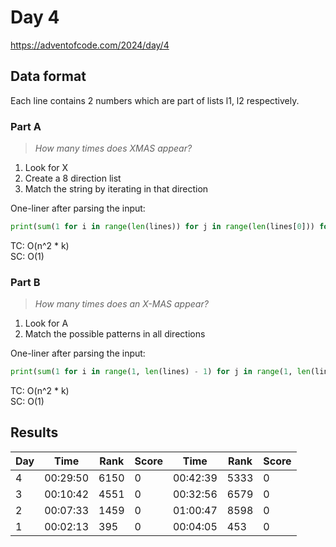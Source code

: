 # Day 4

https://adventofcode.com/2024/day/4

## Data format

Each line contains 2 numbers which are part of lists l1, l2 respectively.

### Part A

> _How many times does XMAS appear?_

1. Look for X
2. Create a 8 direction list
3. Match the string by iterating in that direction

One-liner after parsing the input:

```python
print(sum(1 for i in range(len(lines)) for j in range(len(lines[0])) for mi, mj in [(1, 0), (-1, 0), (0, 1), (0, -1), (1, -1), (1, 1), (-1, 1), (-1, -1)] if all(0 <= i + mi * k < len(lines) and 0 <= j + mj * k < len(lines[0]) and lines[i + mi * k][j + mj * k] == "XMAS"[k] for k in range(len("XMAS")))))
```

TC: O(n^2 \* k)\
SC: O(1)

### Part B

> _How many times does an X-MAS appear?_

1. Look for A
2. Match the possible patterns in all directions

One-liner after parsing the input:

```python
print(sum(1 for i in range(1, len(lines) - 1) for j in range(1, len(lines[0]) - 1) if lines[i][j] == "A" and "".join([lines[i + x][j + y] for x, y in [(-1, -1), (-1, 1), (1, 1), (1, -1)]]) in ["MSSM", "MMSS", "SSMM", "SMMS"]))
```

TC: O(n^2 \* k)\
SC: O(1)

## Results

| Day | Time     | Rank | Score | Time     | Rank | Score |
| --- | -------- | ---- | ----- | -------- | ---- | ----- |
| 4   | 00:29:50 | 6150 | 0     | 00:42:39 | 5333 | 0     |
| 3   | 00:10:42 | 4551 | 0     | 00:32:56 | 6579 | 0     |
| 2   | 00:07:33 | 1459 | 0     | 01:00:47 | 8598 | 0     |
| 1   | 00:02:13 | 395  | 0     | 00:04:05 | 453  | 0     |
